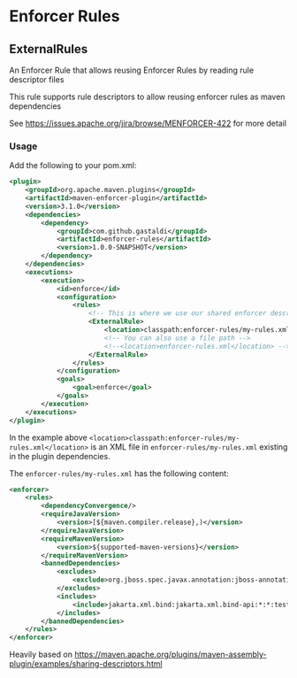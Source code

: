 # Enforcer Rules

## ExternalRules 
An Enforcer Rule that allows reusing Enforcer Rules by reading rule descriptor files


This rule supports rule descriptors to allow reusing enforcer rules as maven dependencies 

See https://issues.apache.org/jira/browse/MENFORCER-422 for more detail

### Usage

Add the following to your pom.xml:

```xml
<plugin>
    <groupId>org.apache.maven.plugins</groupId>
    <artifactId>maven-enforcer-plugin</artifactId>
    <version>3.1.0</version>
    <dependencies>
        <dependency>
            <groupId>com.github.gastaldi</groupId>
            <artifactId>enforcer-rules</artifactId>
            <version>1.0.0-SNAPSHOT</version>
        </dependency>
    </dependencies>
    <executions>
        <execution>
            <id>enforce</id>
            <configuration>
                <rules>
                    <!-- This is where we use our shared enforcer descriptor -->
                    <ExternalRule>
                        <location>classpath:enforcer-rules/my-rules.xml</location>
                        <!-- You can also use a file path -->
                        <!--<location>enforcer-rules.xml</location> -->
                    </ExternalRule>
                </rules>
            </configuration>
            <goals>
                <goal>enforce</goal>
            </goals>
        </execution>
    </executions>
</plugin>

```

In the example above `<location>classpath:enforcer-rules/my-rules.xml</location>` is an XML file in `enforcer-rules/my-rules.xml` existing in the plugin dependencies.

The `enforcer-rules/my-rules.xml` has the following content: 

```xml
<enforcer>
    <rules>
        <dependencyConvergence/>
        <requireJavaVersion>
            <version>[${maven.compiler.release},)</version>
        </requireJavaVersion>
        <requireMavenVersion>
            <version>${supported-maven-versions}</version>
        </requireMavenVersion>
        <bannedDependencies>
            <excludes>
                <exclude>org.jboss.spec.javax.annotation:jboss-annotations-api_1.2_spec</exclude>
            </excludes>
            <includes>
                <include>jakarta.xml.bind:jakarta.xml.bind-api:*:*:test</include>
            </includes>
        </bannedDependencies>
    </rules>
</enforcer>
```

Heavily based on https://maven.apache.org/plugins/maven-assembly-plugin/examples/sharing-descriptors.html
